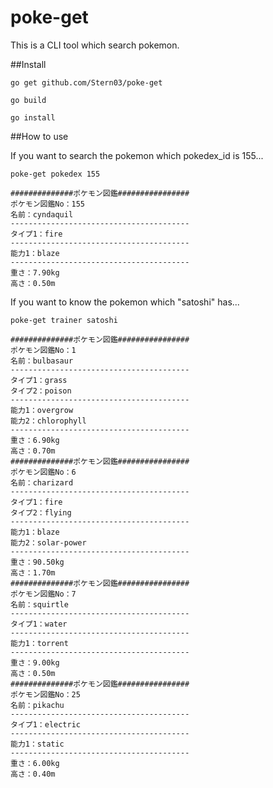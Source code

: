 # poke-get

This is a CLI tool which search pokemon.

##Install

`
go get github.com/Stern03/poke-get
`

`
go build
`

`
go install
`

##How to use 

If you want to search the pokemon which pokedex_id is 155...

 ```
poke-get pokedex 155
 ```


 ```
##############ポケモン図鑑################
ポケモン図鑑No：155
名前：cyndaquil
----------------------------------------
タイプ1：fire
----------------------------------------
能力1：blaze
----------------------------------------
重さ：7.90kg
高さ：0.50m
 ```

If you want to know the pokemon which "satoshi" has...

 ```
poke-get trainer satoshi
 ```

 ```
##############ポケモン図鑑################
ポケモン図鑑No：1
名前：bulbasaur
----------------------------------------
タイプ1：grass
タイプ2：poison
----------------------------------------
能力1：overgrow
能力2：chlorophyll
----------------------------------------
重さ：6.90kg
高さ：0.70m
##############ポケモン図鑑################
ポケモン図鑑No：6
名前：charizard
----------------------------------------
タイプ1：fire
タイプ2：flying
----------------------------------------
能力1：blaze
能力2：solar-power
----------------------------------------
重さ：90.50kg
高さ：1.70m
##############ポケモン図鑑################
ポケモン図鑑No：7
名前：squirtle
----------------------------------------
タイプ1：water
----------------------------------------
能力1：torrent
----------------------------------------
重さ：9.00kg
高さ：0.50m
##############ポケモン図鑑################
ポケモン図鑑No：25
名前：pikachu
----------------------------------------
タイプ1：electric
----------------------------------------
能力1：static
----------------------------------------
重さ：6.00kg
高さ：0.40m
 ```
